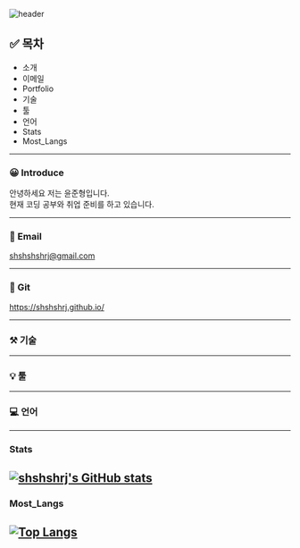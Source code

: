 ![header](https://capsule-render.vercel.app/api?type=wave&color=auto&height=300&section=header&text=Welcome!&fontSize=90&animation=fadeIn&fontAlignY=38&desc=My%20GitHub%20profile&descAlignY=51&descAlign=62)

## ✅ 목차
- 소개
- 이메일
- Portfolio
- 기술
- 툴
- 언어
- Stats
- Most_Langs
------------
### 😀 Introduce

안녕하세요 저는 윤준형입니다.   
현재 코딩 공부와 취업 준비를 하고 있습니다.   

------------
### 📧 Email

shshshshrj@gmail.com

------------
### 📁 Git

<https://shshshrj.github.io/>

------------
### ⚒️ 기술
------------
### 💡 툴 
------------
### 💻 언어
------------
### Stats
[![shshshrj's GitHub stats](https://github-readme-stats.vercel.app/api?username=shshshrj&theme=tokyonight)](https://github.com/anuraghazra/github-readme-stats)
------------
### Most_Langs
[![Top Langs](https://github-readme-stats.vercel.app/api/top-langs/?username=shshshrj&layout=compact&theme=tokyonight&langs_count=4)](https://github.com/anuraghazra/github-readme-stats)
------------
